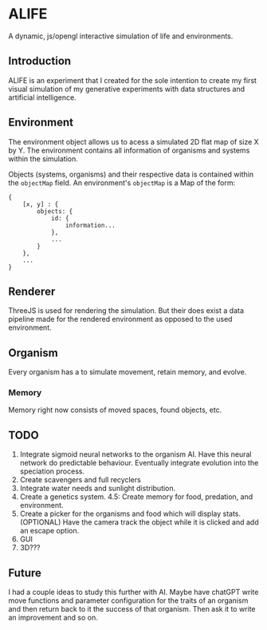 # ALIFE 
A dynamic, js/opengl interactive simulation of life and environments.

## Introduction 
ALIFE is an experiment that I created for the sole intention to create my first visual simulation of my generative 
experiments with data structures and artificial intelligence. 

## Environment 

The environment object allows us to acess a simulated 2D flat map of size X by Y. The environment contains all information of organisms and systems within the simulation.

Objects (systems, organisms) and their respective data is contained within the `objectMap` field. An environment's `objectMap` is a Map of the form:

    {
        [x, y] : {
            objects: {
                id: {
                    information...
                },
                ...
            }
        },
        ...
    }



## Renderer 

ThreeJS is used for rendering the simulation. But their does exist a data pipeline made for the rendered environment as opposed to the used environment. 

## Organism 

Every organism has a to simulate movement, retain memory, and evolve.

### Memory 

Memory right now consists of moved spaces, found objects, etc.

## TODO 

1. Integrate sigmoid neural networks to the organism AI. Have this neural network do predictable behaviour. Eventually
integrate evolution into the speciation process.
2. Create scavengers and full recyclers
3. Integrate water needs and sunlight distribution.
4. Create a genetics system. 
4.5: Create memory for food, predation, and environment.
5. Create a picker for the organisms and food which will display stats. (OPTIONAL) Have the camera track the object while it is clicked and add an escape option.
6. GUI
7. 3D???



## Future

I had a couple ideas to study this further with AI. Maybe have chatGPT write move functions and parameter configuration for the traits of an organism and then return back to it the success of that organism. Then ask it to write an improvement and so on.
